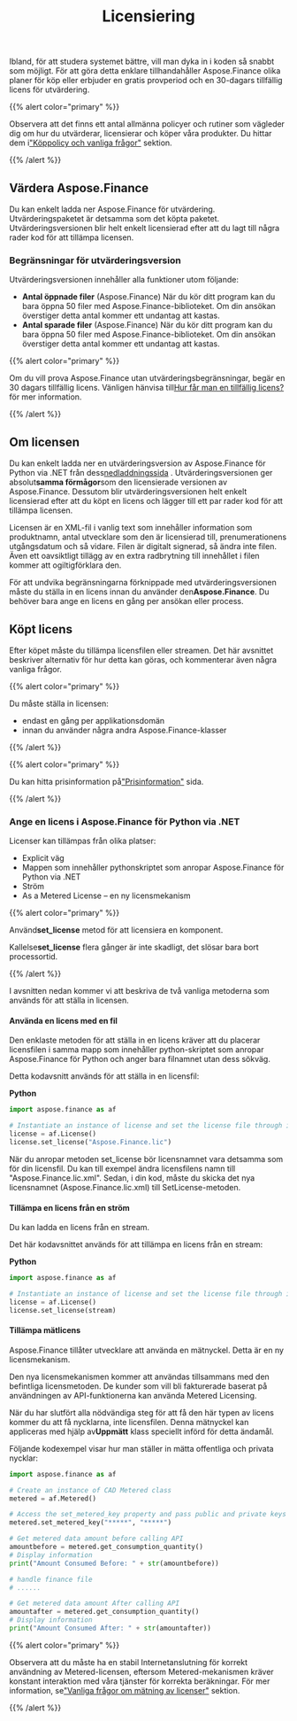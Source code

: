 ﻿---
title: Licensiering
second_title: Aspose.Finance for .NET
type: docs
weight: 50
url: /sv/python-net/licensing/
description: Python Finance Bibliotek API bjuder in sina kunder att skaffa en klassisk licens och mätlicens. Samt använda en begränsad licens för att bättre utforska produkten.
---
Ibland, för att studera systemet bättre, vill man dyka in i koden så snabbt som möjligt. För att göra detta enklare tillhandahåller Aspose.Finance olika planer för köp eller erbjuder en gratis provperiod och en 30-dagars tillfällig licens för utvärdering.

{{% alert color="primary" %}}

 Observera att det finns ett antal allmänna policyer och rutiner som vägleder dig om hur du utvärderar, licensierar och köper våra produkter. Du hittar dem i["Köppolicy och vanliga frågor"](https://purchase.aspose.com/policies) sektion.

{{% /alert %}}

## **Värdera Aspose.Finance**
 Du kan enkelt ladda ner Aspose.Finance för utvärdering. Utvärderingspaketet är detsamma som det köpta paketet. Utvärderingsversionen blir helt enkelt licensierad efter att du lagt till några rader kod för att tillämpa licensen.

### **Begränsningar för utvärderingsversion**
Utvärderingsversionen innehåller alla funktioner utom följande:

- **Antal öppnade filer** (Aspose.Finance) När du kör ditt program kan du bara öppna 50 filer med Aspose.Finance-biblioteket. Om din ansökan överstiger detta antal kommer ett undantag att kastas.
- **Antal sparade filer** (Aspose.Finance) När du kör ditt program kan du bara öppna 50 filer med Aspose.Finance-biblioteket. Om din ansökan överstiger detta antal kommer ett undantag att kastas.

{{% alert color="primary" %}} 

 Om du vill prova Aspose.Finance utan utvärderingsbegränsningar, begär en 30 dagars tillfällig licens. Vänligen hänvisa till[Hur får man en tillfällig licens?](https://purchase.aspose.com/temporary-license) för mer information.

{{% /alert %}} 

## **Om licensen**
 Du kan enkelt ladda ner en utvärderingsversion av Aspose.Finance för Python via .NET från dess[nedladdningssida](https://pypi.org/project/aspose.finance/) . Utvärderingsversionen ger absolut**samma förmågor**som den licensierade versionen av Aspose.Finance. Dessutom blir utvärderingsversionen helt enkelt licensierad efter att du köpt en licens och lägger till ett par rader kod för att tillämpa licensen.

Licensen är en XML-fil i vanlig text som innehåller information som produktnamn, antal utvecklare som den är licensierad till, prenumerationens utgångsdatum och så vidare. Filen är digitalt signerad, så ändra inte filen. Även ett oavsiktligt tillägg av en extra radbrytning till innehållet i filen kommer att ogiltigförklara den.

 För att undvika begränsningarna förknippade med utvärderingsversionen måste du ställa in en licens innan du använder den**Aspose.Finance**. Du behöver bara ange en licens en gång per ansökan eller process.

## Köpt licens

Efter köpet måste du tillämpa licensfilen eller streamen. Det här avsnittet beskriver alternativ för hur detta kan göras, och kommenterar även några vanliga frågor.

{{% alert color="primary" %}}

Du måste ställa in licensen:
* endast en gång per applikationsdomän
* innan du använder några andra Aspose.Finance-klasser

{{% /alert %}}

{{% alert color="primary" %}}

Du kan hitta prisinformation på["Prisinformation"](https://purchase.aspose.com/pricing/finance/family) sida.

{{% /alert %}}

### **Ange en licens i Aspose.Finance för Python via .NET**

Licenser kan tillämpas från olika platser:

* Explicit väg
* Mappen som innehåller pythonskriptet som anropar Aspose.Finance för Python via .NET
* Ström
* As a Metered License – en ny licensmekanism

{{% alert color="primary" %}}

 Använd**set_license** metod för att licensiera en komponent.

 Kallelse**set_license** flera gånger är inte skadligt, det slösar bara bort processortid.

{{% /alert %}}

 I avsnitten nedan kommer vi att beskriva de två vanliga metoderna som används för att ställa in licensen.

#### **Använda en licens med en fil**
Den enklaste metoden för att ställa in en licens kräver att du placerar licensfilen i samma mapp som innehåller python-skriptet som anropar Aspose.Finance för Python och anger bara filnamnet utan dess sökväg.

Detta kodavsnitt används för att ställa in en licensfil:

**Python**

```py
import aspose.finance as af

# Instantiate an instance of license and set the license file through its path
license = af.License()
license.set_license("Aspose.Finance.lic")
```

När du anropar metoden set_license bör licensnamnet vara detsamma som för din licensfil. Du kan till exempel ändra licensfilens namn till "Aspose.Finance.lic.xml". Sedan, i din kod, måste du skicka det nya licensnamnet (Aspose.Finance.lic.xml) till SetLicense-metoden.

#### **Tillämpa en licens från en ström**
 Du kan ladda en licens från en stream.

Det här kodavsnittet används för att tillämpa en licens från en stream:

**Python**

```py
import aspose.finance as af

# Instantiate an instance of license and set the license file through its path
license = af.License()
license.set_license(stream)
```

#### Tillämpa mätlicens

Aspose.Finance tillåter utvecklare att använda en mätnyckel. Detta är en ny licensmekanism.

Den nya licensmekanismen kommer att användas tillsammans med den befintliga licensmetoden. De kunder som vill bli fakturerade baserat på användningen av API-funktionerna kan använda Metered Licensing.

 När du har slutfört alla nödvändiga steg för att få den här typen av licens kommer du att få nycklarna, inte licensfilen. Denna mätnyckel kan appliceras med hjälp av**Uppmätt** klass speciellt införd för detta ändamål.

Följande kodexempel visar hur man ställer in mätta offentliga och privata nycklar:

```py
import aspose.finance as af

# Create an instance of CAD Metered class
metered = af.Metered()

# Access the set_metered_key property and pass public and private keys as parameters
metered.set_metered_key("*****", "*****")

# Get metered data amount before calling API
amountbefore = metered.get_consumption_quantity()
# Display information
print("Amount Consumed Before: " + str(amountbefore))

# handle finance file
# ......

# Get metered data amount After calling API
amountafter = metered.get_consumption_quantity()
# Display information
print("Amount Consumed After: " + str(amountafter))
```

{{% alert color="primary" %}}

 Observera att du måste ha en stabil Internetanslutning för korrekt användning av Metered-licensen, eftersom Metered-mekanismen kräver konstant interaktion med våra tjänster för korrekta beräkningar. För mer information, se["Vanliga frågor om mätning av licenser"](https://purchase.aspose.com/faqs/licensing/metered) sektion.

{{% /alert %}}
